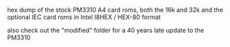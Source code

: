 hex dump of the stock PM3310 A4 card roms, both the 16k and 32k and the optional IEC card roms in Intel I8HEX / HEX-80 format

also check out the "modified" folder for a 40 years late update to the PM3310
